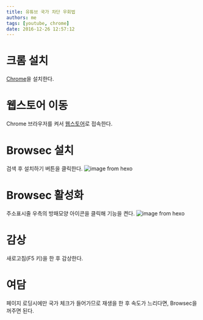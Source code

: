 ```yaml
---
title: 유튜브 국가 차단 우회법
authors: me
tags: [youtube, chrome]
date: 2016-12-26 12:57:12
---
```


# 크롬 설치

[Chrome](https://www.google.co.kr/chrome/browser/desktop/)을 설치한다.

# 웹스토어 이동

Chrome 브라우저를 켜서 [웹스토어](https://chrome.google.com/webstore/category/extensions?utm_source=chrome-ntp-icon)로 접속한다.

# Browsec 설치

검색 후 설치하기 버튼을 클릭한다.
![image from hexo](https://i.imgur.com/ujBdYQ0.png)

# Browsec 활성화

주소표시줄 우측의 방패모양 아이콘을 클릭해 기능을 켠다.
![image from hexo](https://i.imgur.com/KWzlOuV.png)

# 감상

새로고침(F5 키)을 한 후 감상한다.

# 여담

페이지 로딩시에만 국가 체크가 들어가므로 재생을 한 후 속도가 느리다면, Browsec을 꺼주면 된다.
